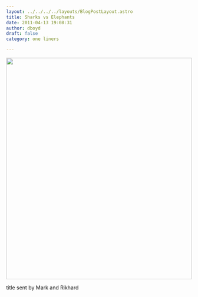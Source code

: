 ```yaml
---
layout: ../../../../layouts/BlogPostLayout.astro
title: Sharks vs Elephants
date: 2011-04-13 19:08:31
author: dboyd
draft: false
category: one liners

---
```

<img
    src="https://img.selfiespirits.com/images/2011/04/elephantsVsSharks-1.jpeg"
    alt=""
    style="width: clamp(0px, 100%, 600px); height: auto;"
/>

title sent by Mark and Rikhard